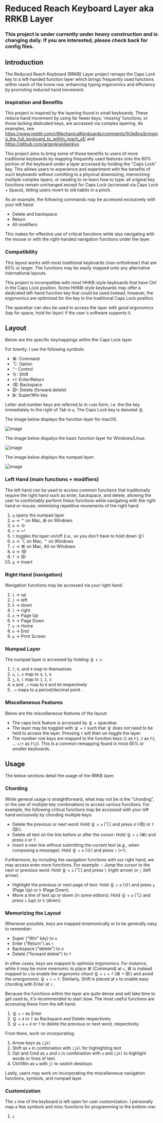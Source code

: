 # Reduced Reach Keyboard Layer aka RRKB Layer

### This project is under currently under heavy construction and is changing daily. If you are interested, please check back for config files.

## Introduction
The Reduced Reach Keyboard (RRKB) Layer project remaps the Caps Lock key to a left-handed function layer which brings frequently used functions within reach of the home row, enhancing typing ergonomics and efficiency by promoting reduced hand movement.

### Inspiration and Benefits
This project is inspired by the layering found in small keyboards. These reduce hand movement by using far fewer keys; 'missing' functions, or those lacking dedicated keys, are accessed via complex layering. As examples, see https://www.reddit.com/r/MechanicalKeyboards/comments/1h3e8ns/bringing_the_full_keyboard_to_within_reach_of/ and https://github.com/argenkiwi/kenkyo

This project aims to bring some of those benefits to users of more traditional keyboards by mapping frequently used features onto the 60% portion of the keyboard under a layer accessed by holding the "Caps Lock" key. This allows users to experience and experiment with the benefits of such keyboards without comitting to a physical downsizing, memorizing multiple complex layers, or needing to re-learn how to type: all original key functions remain unchanged except for Caps Lock (accessed via Caps Lock + Space), letting users revert to old habits in a pinch.

As an example, the following commands may be accessed exclusively with your left hand:
- Delete and backspace
- Return
- All modifiers

This makes for effective use of critical functions while also navigating with the mouse or with the right-handed navigation functions under the layer.

### Compatibility
This layout works with most traditional keyboards (non-ortholinear) that are 60% or larger. The functions may be easily mapped onto any alternative international layouts.

This project is incompatible with most HHKB-style keyboards that have Ctrl in the Caps Lock position. Some HHKB-style keyboards may offer a dedicated left-hand function key that could be used instead, however, the ergonomics are optimized for the key in the traditional Caps Lock position. 

The spacebar can also be used to access the layer with good ergonomics (tap for space, hold for layer) if the user`s software supports it.


## Layout
Below are the specific keymappings within the Caps Lock layer.

For brevity, I use the following symbols:
- ⌘: Command
- ⌥: Option
- ⌃: Control
- ⇧: Shift
- ↵: Enter/Return
- ⌫: Backspace
- ⌦: Delete (forward delete)
- ⊞: Super/Win key

Letter and number keys are referred to in `code` form, i.e. the the key immediately to the right of Tab is `q`. The Caps Lock key is denoted ⇪.

The image below displays the function layer for macOS.

![image](https://github.com/user-attachments/assets/db71a6f9-5c96-43e8-8961-49cd6a71e745)

The image below dispalys the basic function layer for Windows/Linux.

![image](https://github.com/user-attachments/assets/5a0efd9e-7a08-4f3c-b094-782228a78b75)

The image below displays the numpad layer:

![image](https://github.com/user-attachments/assets/a904da2b-2a39-4528-8deb-92ca30bcfb1a)


### Left Hand (main functions + modifiers)
The left hand can be used to access common functions that traditionally require the right hand such as enter, backspace, and delete, allowing the user to comfortably perform these functions while navigating with the right hand or mouse, minimizing repetitive movements of the right hand.
1. `q` opens the numpad layer
2. `w` → ⌃ on Mac, ⊞ on Windows
3. `e` → ⇧
4. `r` → ↵
5. `t` toggles the layer on/off (i.e., so you don't have to hold down ⇪) 
6. `a` → ⌥ on Mac, ⌃ on Windows
7. `s` → ⌘ on Mac, Alt on Windows
8. `d` → ⌫
9. `f` → ⌦
10. `g` → Insert


### Right Hand (navigation)
Navigation functions may be accessed via your right hand:
1. `i` → up 
2. `j` → left
3. `k` → down
4. `l` → right
5. `y` → Page Up
6. `h` → Page Down
7. `u` → Home
8. `o` → End
9. `p` → Print Screen


### Numpad Layer
The numpad layer is accessed by holding ⇪ + `z`:
1. `7`, `8`, and `9` map to themselves
2. `u`, `i`, `o` map to `4`, `5`, `6`
3. `j`, `k`, `l` map to `1`, `2`, `3`
4. `m` and `,<` map to `0` and `00` respectively
5. `.>` maps to a period/decimal point `.`


### Miscellaneous Features
Below are the miscellaneous features of the layout:

- The caps lock feature is accessed by ⇪ + spacebar.
- The layer may be toggled with ⇪ + `t` such that ⇪ does not need to be held to access the layer. Pressing `t` will then un-toggle the layer.
- The number row keys are mapped to the function keys (`1` as `F1`, `2` as `F2`, ... `=/+` as `F12`). This is a common remapping found in most 65% or smaller keyboards.


## Usage
The below sections detail the usage of the RRKB layer.


### Chording
While general usage is straightforward, what may not be is the "chording", or the use of multiple key combinations to access various functions. For example, the following critical functions may be accessed with your left hand exclusively by chording multiple keys:
- Delete the previous or next word: Hold ⇪ + `a` (⌥) and press `d` (⌫) or `f` (⌦).
- Delete all text on the line before or after the cursor: Hold ⇪ + `s` (⌘) and press `d` or `f`.
- Insert a new line without submitting the current text (e.g., when composing a message): Hold ⇪ + `e` (⇧) and press `r` (↵).

Furthermore, by including the navigation functions with our right hand, we may access even more functions. For example:
– Jump the cursor to the next or previous word: Hold ⇪ + `a` (⌥) and press `l` (right arrow) or `j` (left arrow).
- Highlight the previous or next page of text: Hold ⇪ + `e` (⇧) and press `y` (Page Up) or `h` (Page Down).
- Move a line of text up or down (in some editors): Hold ⇪ + `a` (⌥) and press `i` (up) or `k` (down).


### Memorizing the Layout
Whenever possible, keys are mapped mnemonically or to be generally easy to remember: 
- Super ("Win" key) to `w`
- Enter ("Return") as `r`
- Backspace ("delete") to `d`
- Delete ("forward delete") to `f`

In other cases, keys are mapped to optimize ergonomics. For instance, while it may be more mnemonic to place ⌘ (Command) at `c`, ⌘ is instead mapped to `s` to enable the ergonomic chord ⇪ + `s` + `f` (⌘ + ⌦) and avoid the unergomonic ⇪ + `c` + `f`. Similarly, Shift is placed at `e` to enable easy chording with Enter at `r`. 

Because the functions within the layer are quite dense and will take time to get used to, it's recommended to start slow. The most useful functions are accessing these from the left hand:
1. ⇪ + `r` as Enter
2. ⇪ + `d` or `f` as Backspace and Delete respectively.
3. ⇪ + `a` + `d` or `f` to delete the previous or next word, respectively.

From there, work on incorporating:
1. Arrow keys as `ijkl`
2. Shift as `e` in combination with `ijkl` for highlighting text
3. Opt and Cmd as `a` and `s` in combination with `e` and `ijkl` to highlight words or lines of text.
4. Ctrl/Win as `w` with `jl` to switch desktops

Lastly, users may work on incorporating the miscellaneous navigation functions, symbols, and numpad layer.


### Customization
The `z` row of the keyboard is left open for user customization. I personally map a few symbols and misc functions for programming to the bottom row:

1. `z` 
